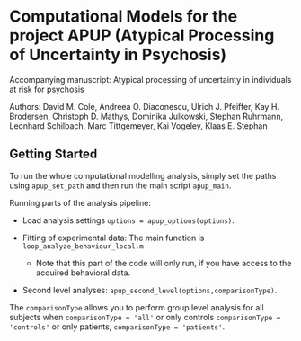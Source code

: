 Computational Models for the project APUP (Atypical Processing of Uncertainty in Psychosis)
====================

Accompanying manuscript: Atypical processing of uncertainty in individuals at risk for psychosis

Authors: David M. Cole, Andreea O. Diaconescu, Ulrich J. Pfeiffer, Kay H. Brodersen, Christoph D. Mathys, Dominika Julkowski, Stephan Ruhrmann, Leonhard Schilbach, Marc Tittgemeyer, Kai Vogeley, Klaas E. Stephan


Getting Started
---------------

To run the whole computational modelling analysis, simply set the paths using `apup_set_path` and then run the main script `apup_main`.

Running parts of the analysis pipeline:

- Load analysis settings `options = apup_options(options)`.
- Fitting of experimental data: The main function is `loop_analyze_behaviour_local.m`
    - Note that this part of the code will only run, if you have access to the 
      acquired behavioral data.

- Second level analyses:
`apup_second_level(options,comparisonType)`. 

The `comparisonType` allows you to perform group level analysis for all subjects when `comparisonType = 'all'` or only controls `comparisonType = 'controls'` or only patients, `comparisonType = 'patients'`. 